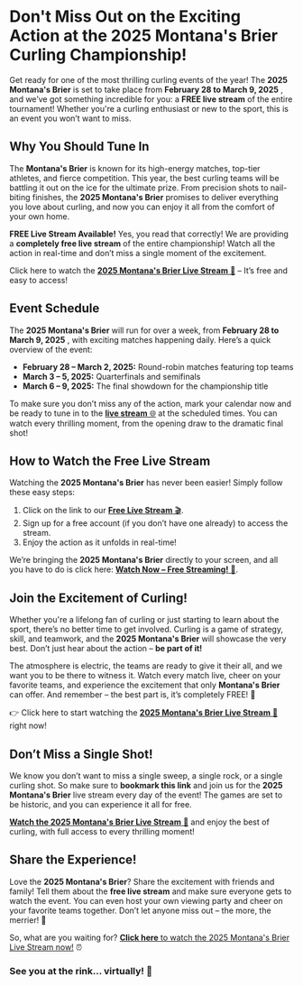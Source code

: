 # Don't Miss Out on the Exciting Action at the 2025 Montana's Brier Curling Championship!

Get ready for one of the most thrilling curling events of the year! The **2025 Montana's Brier** is set to take place from **February 28 to March 9, 2025** , and we’ve got something incredible for you: a **FREE live stream** of the entire tournament! Whether you're a curling enthusiast or new to the sport, this is an event you won’t want to miss.

## Why You Should Tune In

The **Montana's Brier** is known for its high-energy matches, top-tier athletes, and fierce competition. This year, the best curling teams will be battling it out on the ice for the ultimate prize. From precision shots to nail-biting finishes, the **2025 Montana's Brier** promises to deliver everything you love about curling, and now you can enjoy it all from the comfort of your own home.

**FREE Live Stream Available!** Yes, you read that correctly! We are providing a **completely free live stream** of the entire championship! Watch all the action in real-time and don’t miss a single moment of the excitement.

Click here to watch the [**2025 Montana's Brier Live Stream** 🎥](https://tinyurl.com/livestreamfreeo?st=2025montanasbrier&si=gh) – It’s free and easy to access!

## Event Schedule

The **2025 Montana's Brier** will run for over a week, from **February 28 to March 9, 2025** , with exciting matches happening daily. Here’s a quick overview of the event:

- **February 28 – March 2, 2025:** Round-robin matches featuring top teams
- **March 3 – 5, 2025:** Quarterfinals and semifinals
- **March 6 – 9, 2025:** The final showdown for the championship title

To make sure you don’t miss any of the action, mark your calendar now and be ready to tune in to the [**live stream** 🌐](https://tinyurl.com/livestreamfreeo?st=2025montanasbrier&si=gh) at the scheduled times. You can watch every thrilling moment, from the opening draw to the dramatic final shot!

## How to Watch the Free Live Stream

Watching the **2025 Montana's Brier** has never been easier! Simply follow these easy steps:

1. Click on the link to our [**Free Live Stream** 🎬](https://tinyurl.com/livestreamfreeo?st=2025montanasbrier&si=gh).
2. Sign up for a free account (if you don’t have one already) to access the stream.
3. Enjoy the action as it unfolds in real-time!

We’re bringing the **2025 Montana's Brier** directly to your screen, and all you have to do is click here: [**Watch Now – Free Streaming!** 🌟](https://tinyurl.com/livestreamfreeo?st=2025montanasbrier&si=gh).

## Join the Excitement of Curling!

Whether you're a lifelong fan of curling or just starting to learn about the sport, there’s no better time to get involved. Curling is a game of strategy, skill, and teamwork, and the **2025 Montana's Brier** will showcase the very best. Don’t just hear about the action – **be part of it!**

The atmosphere is electric, the teams are ready to give it their all, and we want you to be there to witness it. Watch every match live, cheer on your favorite teams, and experience the excitement that only **Montana's Brier** can offer. And remember – the best part is, it’s completely FREE! 🙌

👉 Click here to start watching the [**2025 Montana's Brier Live Stream** 📲](https://tinyurl.com/livestreamfreeo?st=2025montanasbrier&si=gh) right now!

## Don’t Miss a Single Shot!

We know you don’t want to miss a single sweep, a single rock, or a single curling shot. So make sure to **bookmark this link** and join us for the **2025 Montana's Brier** live stream every day of the event! The games are set to be historic, and you can experience it all for free.

[**Watch the 2025 Montana's Brier Live Stream** 🎯](https://tinyurl.com/livestreamfreeo?st=2025montanasbrier&si=gh) and enjoy the best of curling, with full access to every thrilling moment!

## Share the Experience!

Love the **2025 Montana's Brier**? Share the excitement with friends and family! Tell them about the **free live stream** and make sure everyone gets to watch the event. You can even host your own viewing party and cheer on your favorite teams together. Don’t let anyone miss out – the more, the merrier! 🎉

So, what are you waiting for? [**Click here** to watch the 2025 Montana's Brier Live Stream now!](https://tinyurl.com/livestreamfreeo?st=2025montanasbrier&si=gh) ⏰

### See you at the rink... virtually! 🥌
